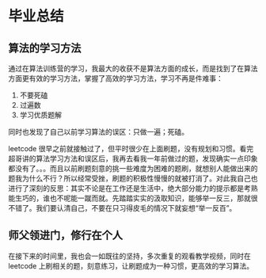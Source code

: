 # 毕业总结

## 算法的学习方法

通过在算法训练营的学习，我最大的收获不是算法方面的成长，而是找到了在算法方面更有效的学习方法，掌握了高效的学习方法，学习不再是件难事：

1. 不要死磕
2. 过遍数
3. 学习优质题解

同时也发现了自己以前学习算法的误区：只做一遍；死磕。

leetcode 很早之前就接触过了，但平时很少在上面刷题，没有规划和习惯。看完超哥讲的算法学习方法和误区后，我再去看我一年前做过的题，发现确实一点印象都没有了。。。而且以前刷题刻意的挑一些难度为困难的题刷，就想别人能做出来的题我为什么不行？所以经常受挫，刷题的积极性慢慢的就被打消了。对此我自己也进行了深刻的反思：其实不论是在工作还是生活中，绝大部分能力的提示都是考熟能生巧的，谁也不呢能一蹴而就。先踏踏实实的汲取知识，能够举一反三，那就很不错了。我们要认清自己，不要在只习得皮毛的情况下就妄想“举一反百”。

## 师父领进门，修行在个人

在接下来的时间里，我也会一如既往的坚持，多次重复的观看教学视频，同时在 leetcode 上刷相关的题，刻意练习，让刷题成为一种习惯，更高效的学习算法。
